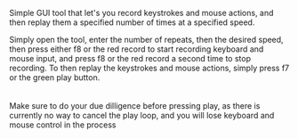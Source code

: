 Simple GUI tool that let's you record keystrokes and mouse actions, and then replay them a specified number of times at a specified speed.

Simply open the tool, enter the number of repeats, then the desired speed, then press either f8 or the red record to start recording keyboard and mouse input, and press f8 or the red record a second time to stop recording.
To then replay the keystrokes and mouse actions, simply press f7 or the green play button.
<br>
<br>
<br>
Make sure to do your due dilligence before pressing play, as there is currently no way to cancel the play loop, and you will lose keyboard and mouse control in the process

